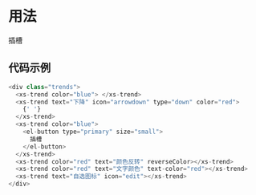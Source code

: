 # 用法

 <div class="trends">
    <xs-trend color="blue"> </xs-trend>
    <xs-trend text="下降" icon="arrowdown" type="down" color="red"> </xs-trend>
    <xs-trend color="blue"> <el-button type="primary" size="small">插槽</el-button> </xs-trend>
    <xs-trend color="red" text="颜色反转" reverseColor></xs-trend>
    <xs-trend color="red" text="文字颜色" text-color="red"></xs-trend>
    <xs-trend text="自选图标" icon="edit"></xs-trend>
  </div>

## 代码示例

```js
<div class="trends">
  <xs-trend color="blue"> </xs-trend>
  <xs-trend text="下降" icon="arrowdown" type="down" color="red">
    {' '}
  </xs-trend>
  <xs-trend color="blue">
    <el-button type="primary" size="small">
      插槽
    </el-button>
  </xs-trend>
  <xs-trend color="red" text="颜色反转" reverseColor></xs-trend>
  <xs-trend color="red" text="文字颜色" text-color="red"></xs-trend>
  <xs-trend text="自选图标" icon="edit"></xs-trend>
</div>
```
